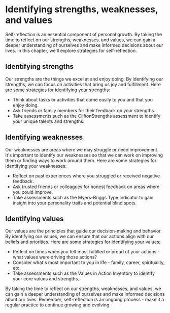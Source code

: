 Identifying strengths, weaknesses, and values
=========================================================================

Self-reflection is an essential component of personal growth. By taking the time to reflect on our strengths, weaknesses, and values, we can gain a deeper understanding of ourselves and make informed decisions about our lives. In this chapter, we'll explore strategies for self-reflection.

Identifying strengths
---------------------

Our strengths are the things we excel at and enjoy doing. By identifying our strengths, we can focus on activities that bring us joy and fulfillment. Here are some strategies for identifying your strengths:

* Think about tasks or activities that come easily to you and that you enjoy doing.
* Ask friends or family members for their feedback on your strengths.
* Take assessments such as the CliftonStrengths assessment to identify your unique talents and strengths.

Identifying weaknesses
----------------------

Our weaknesses are areas where we may struggle or need improvement. It's important to identify our weaknesses so that we can work on improving them or finding ways to work around them. Here are some strategies for identifying your weaknesses:

* Reflect on past experiences where you struggled or received negative feedback.
* Ask trusted friends or colleagues for honest feedback on areas where you could improve.
* Take assessments such as the Myers-Briggs Type Indicator to gain insight into your personality traits and potential blind spots.

Identifying values
------------------

Our values are the principles that guide our decision-making and behavior. By identifying our values, we can ensure that our actions align with our beliefs and priorities. Here are some strategies for identifying your values:

* Reflect on times when you felt most fulfilled or proud of your actions - what values were driving those actions?
* Consider what's most important to you in life - family, career, spirituality, etc.
* Take assessments such as the Values in Action Inventory to identify your core values and strengths.

By taking the time to reflect on our strengths, weaknesses, and values, we can gain a deeper understanding of ourselves and make informed decisions about our lives. Remember, self-reflection is an ongoing process - make it a regular practice to continue growing and evolving.
